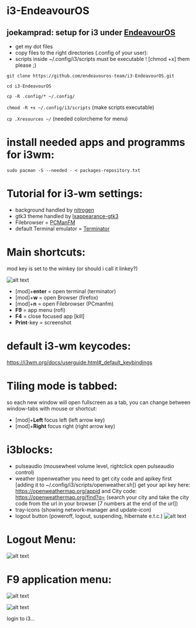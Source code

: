 # i3-EndeavourOS
## joekamprad: setup for i3 under [EndeavourOS](https://endeavouros.com)

* get my dot files
* copy files to the right directories (.config of your user):
* scripts inside ~/.config/i3/scripts must be executable ! [chmod +x] them please ;)

`git clone https://github.com/endeavouros-team/i3-EndeavourOS.git`

`cd i3-EndeavourOS`

`cp -R .config/* ~/.config/`

`chmod -R +x ~/.config/i3/scripts` (make scripts executable)

`cp .Xresources ~/` (needed colorcheme for menu)


# install needed apps and programms for i3wm:

`sudo pacman -S --needed - < packages-repository.txt`

# Tutorial for i3-wm settings:
* background handled by [nitrogen](https://wiki.archlinux.org/index.php/nitrogen)
* gtk3 theme handled by [lxappearance-gtk3](https://wiki.lxde.org/de/LXAppearance)
* Filebrowser = [PCManFM](https://wiki.lxde.org/de/PCManFM)
* default Terminal emulator = [Terminator](https://terminator-gtk3.readthedocs.io/en/latest/)

# Main shortcuts:
mod key is set to the winkey (or should i call it linkey?)

![alt text](https://raw.githubusercontent.com/endeavouros-team/i3-EndeavourOS/master/linkey.png "linkey")

* [mod]+**enter** = open terminal (terminator)
* [mod]+**w** =  open Browser (firefox)
* [mod]+**n** =  open Filebrowser (PCmanfm)
* **F9** =  app menu (rofi)
* **F4** =  close focused app [kill]
* **Print**-key = screenshot

# default i3-wm keycodes: 
https://i3wm.org/docs/userguide.html#_default_keybindings

# Tiling mode is tabbed: 
so each new window will open fullscreen as a tab, you can change between window-tabs with mouse or shortcut:
* [mod]+**Left** focus left (left arrow key)
* [mod]+**Right** focus right (right arrow key)

# i3blocks:
* pulseaudio (mousewheel volume level, rightclick open pulseaudio control)
* weather (openweather you need to get city code and apikey first [adding it to ~/.config/i3/scripts/openweather.sh])
get your api key here: https://openweathermap.org/appid and City code: https://openweathermap.org/find?q= (search your city     and take the city code from the url in your browser [7 numbers at the end of the url])
* tray-icons (showing network-manager and update-icon)
* logout button (poweroff, logout, suspending, hibernate e.t.c.)
![alt text](https://raw.githubusercontent.com/endeavouros-team/i3-EndeavourOS/master/bar.png "i3blocks")

# Logout Menu:
![alt text](https://raw.githubusercontent.com/endeavouros-team/i3-EndeavourOS/master/logoutmenu.png "logout-menu")

# F9 application menu:
![alt text](https://raw.githubusercontent.com/endeavouros-team/i3-EndeavourOS/master/menu.png "application-menu")

![alt text](https://raw.githubusercontent.com/endeavouros-team/i3-EndeavourOS/master/screenshot.png "i3-running")

login to i3... 
